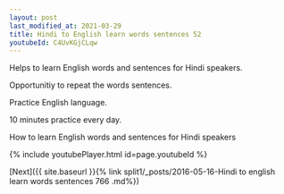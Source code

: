 ```yaml
---
layout: post
last_modified_at: 2021-03-29
title: Hindi to English learn words sentences 52 
youtubeId: C4UvKGjCLqw
---
```

 
 
Helps to learn English words and sentences for Hindi speakers.

Opportunitiy to repeat the words sentences. 

Practice English language. 
 
10 minutes practice every day. 
 
How to learn English words and sentences for Hindi speakers 
 
{% include youtubePlayer.html id=page.youtubeId %}
 
 
[Next]({{ site.baseurl }}{% link  split1/_posts/2016-05-16-Hindi to english learn words sentences 766 .md%})
 
